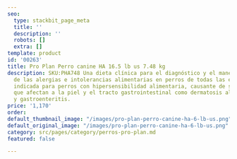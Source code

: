 ```yaml
---
seo:
  type: stackbit_page_meta
  title: ''
  description: ''
  robots: []
  extra: []
template: product
id: '00263'
title: Pro Plan Perro canine HA 16.5 lb us 7.48 kg
description: SKU:PHA748 Una dieta clínica para el diagnóstico y el manejo nutricional
  de las alergias e intolerancias alimentarias en perros de todas las edades. Fórmula
  indicada para perros con hipersensibilidad alimentaria, causante de signos clínicos
  que afectan a la piel y el tracto gastrointestinal como dermatosis alérgica no estacional
  y gastroenteritis.
price: '1,170'
order: 
default_thumbnail_image: "/images/pro-plan-perro-canine-ha-6-lb-us.png"
default_original_image: "/images/pro-plan-perro-canine-ha-6-lb-us.png"
category: src/pages/category/perros-pro-plan.md
featured: false

---
```

